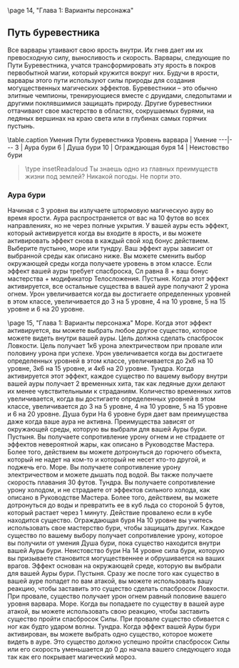 \page 14, "Глава 1: Варианты персонажа"
## Путь буревестника
Все варвары утаивают свою ярость внутри. Их гнев дает им их превосходную силу, выносливость и скорость. Варвары, следующие по Пути Буревестника, учатся трансформировать эту ярость в покров первобытной магии, который кружится вокруг них.
Будучи в ярости, варвары этого пути используют силы природы для создания могущественных магических эффектов.
Буревестники – это обычно элитные чемпионы, тренирующиеся вместе с друидами, следопытами и другими поклявшимися защищать природу. Другие буревестники оттачивают свое мастерство в областях, сокрушаемых бурями, на ледяных вершинах на краю света или в глубинах самых горячих пустынь.

\table.caption Умения Пути буревестника
Уровень варвара | Умение
---|---
3 | Аура бури
6 | Душа бури
10 | Ограждающая буря
14 | Неистовство бури

> \type insetReadaloud
> Ты знаешь одно из главных преимуществ жизни под землей? Никакой погоды. Не порти это.

### Аура бури
Начиная с 3 уровня вы излучаете штормовую магическую ауру во время ярости. Аура распространяется от вас на 10 футов во всех направлениях, но не через полные укрытия.
У вашей ауры есть эффект, который активируется когда вы входите в ярость, и вы можете активировать эффект снова в каждый свой ход бонус действием. Выберите пустыню, море или тундру. Ваш эффект ауры зависит от выбранной среды как описано ниже. Вы можете сменить выбор окружающей среды когда получаете уровень в этом классе.
Если эффект вашей ауры требует спасброска, 
Сл равна 8 + ваш бонус мастерства + модификатор
Телосложения.
Пустыня. Когда этот эффект активируется, все остальные существа в вашей ауре получают 2 урона огнем. Урон увеличивается когда вы достигаете определенных уровней в этом классе, увеличивается до 3 на 5 уровне, 4 на 10 уровне, 5 на 15 уровне и 6 на 20
уровне.

\page 15, "Глава 1: Варианты персонажа"
Море. Когда этот эффект активируется, вы можете выбрать любое другое существо, которое можете видеть внутри вашей ауры. Цель должна сделать спасбросок Ловкости. Цель получает 1к6 урона электричеством при провале или половину урона при успехе. Урон увеличивается когда вы достигаете определенных уровней в этом классе, увеличивается до 2к6 на 10 уровне, 3к6 на 15 уровне, и 4к6 на 20
уровне.
Тундра. Когда активируется этот эффект, каждое существо по вашему выбору внутри вашей ауры получает 2 временных хита, так как ледяные духи делают их менее чувствительными к страданиям.
Количество временных хитов увеличивается, когда вы достигаете определенных уровней в этом классе, увеличивается до 3 на 5 уровне, 4 на 10 уровне, 5 на
15 уровне и 6 на 20 уровне.
Душа бури
На 6 уровне буря дает вам преимущества даже когда ваше аура не активна. Преимущества зависят от окружающей среды, которую вы выбрали для вашей
Ауры бури.
Пустыня. Вы получаете сопротивление урону огнем и не страдаете от эффектов невероятной жары, как описано в Руководстве Мастера. Более того, действием вы можете дотронуться до горючего объекта, который не надет на ком-то и который не несет кто-то другой, и поджечь его.
Море. Вы получаете сопротивление урону электричеством и можете дышать под водой. Вы также получаете скорость плавания 30 футов.
Тундра. Вы получаете сопротивление урону холодом, и не страдаете от эффектов сильного холода, как описано в Руководстве Мастера. Более того, действием, вы можете дотронуться до воды и превратить ее в куб льда со стороной 5 футов, который растает через 1 минуту. Действие провалено если в кубе находится существо.
Ограждающая буря
На 10 уровне вы учитесь использовать свое мастерство бури, чтобы защищать других. Каждое существо по вашему выбору получает сопротивление урону, которое вы получили от умения Душа бури, пока существо находится внутри вашей Ауры бури.
Неистовство бури
На 14 уровне сила бури, которую вы призываете становится могущественнее и обрушивается на ваших врагов. Эффект основан на окружающей среде, которую вы выбрали для вашей Ауры бури.
Пустыня. Сразу же после того как существо в вашей ауре попадет по вам атакой, вы можете использовать вашу реакцию, чтобы заставить это существо сделать спасбросок Ловкости. При провале, существо получает урон огнем равный половине вашего уровня варвара.
Море. Когда вы попадаете по существу в вашей ауре атакой, вы можете использовать свою реакцию, чтобы заставить существо пройти спасбросок Силы.
При провале существо сбивается с ног как будто ударом волны.
Тундра. Когда эффект вашей Ауры бури активирован, вы можете выбрать одно существо, которое можете видеть в ауре. Это существо должно успешно пройти спасбросок Силы или его скорость уменьшается до 0 до начала вашего следующего хода так как его покрывает магический мороз.
